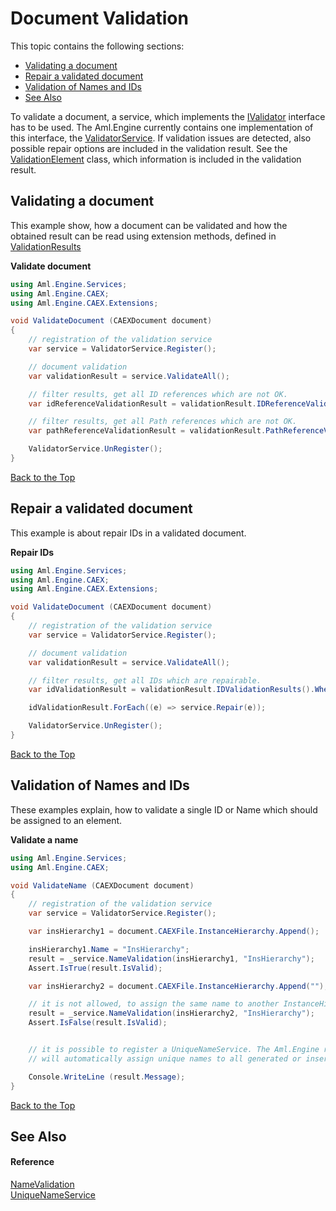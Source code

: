 # Document Validation

This topic contains the following sections:
<ul>
<li><a href="#validating-a-document">Validating a document</a></li>
<li><a href="#repair-a-validated-document">Repair a validated document</a></li>    
<li><a href="#validation-of-names-and-ids">Validation of Names and IDs</a></li>
<li><a href="#see-also">See Also</a></li>
</ul>

To validate a document, a service, which implements the
[IValidator](../Documentation/Aml.Engine.Services.Interfaces/IValidator_1/README.md)
interface has to be used. The Aml.Engine currently contains one implementation of this interface, 
the [ValidatorService](../Documentation/Aml.Engine.Services/ValidatorService/README.md). 
If validation issues are detected, also possible repair options are included in the validation result. See 
the [ValidationElement](../Documentation/Aml.Engine.Services/ValidationElement/README.md) 
class, which information is included in the validation result.

## Validating a document

This example show, how a document can be validated and how the obtained result can be read using extension methods, defined in
[ValidationResults](../Documentation/Aml.Engine.Services/ValidationResults/README.md)

**Validate document**<br />
``` C#
using Aml.Engine.Services;
using Aml.Engine.CAEX;
using Aml.Engine.CAEX.Extensions;

void ValidateDocument (CAEXDocument document)
{
    // registration of the validation service
    var service = ValidatorService.Register();

    // document validation
    var validationResult = service.ValidateAll();

    // filter results, get all ID references which are not OK.
    var idReferenceValidationResult = validationResult.IDReferenceValidationResults();

    // filter results, get all Path references which are not OK.
    var pathReferenceValidationResult = validationResult.PathReferenceValidationResults();

    ValidatorService.UnRegister();
}
```

[Back to the Top](#Document-Validation)

## Repair a validated document

This example is about repair IDs in a validated document.


**Repair IDs**<br />
``` C#
using Aml.Engine.Services;
using Aml.Engine.CAEX;
using Aml.Engine.CAEX.Extensions;

void ValidateDocument (CAEXDocument document)
{
    // registration of the validation service
    var service = ValidatorService.Register();

    // document validation
    var validationResult = service.ValidateAll();

    // filter results, get all IDs which are repairable.
    var idValidationResult = validationResult.IDValidationResults().Where(v => v.AvailableRepairOptions != RepairTypeEnum.None).ToList();

    idValidationResult.ForEach((e) => service.Repair(e));

    ValidatorService.UnRegister();
}
```

[Back to the Top](#Document-Validation)

## Validation of Names and IDs

These examples explain, how to validate a single ID or Name which should be assigned to an element.

**Validate a name**<br />
``` C#
using Aml.Engine.Services;
using Aml.Engine.CAEX;

void ValidateName (CAEXDocument document)
{
    // registration of the validation service
    var service = ValidatorService.Register();

    var insHierarchy1 = document.CAEXFile.InstanceHierarchy.Append();

    insHierarchy1.Name = "InsHierarchy";
    result = _service.NameValidation(insHierarchy1, "InsHierarchy");
    Assert.IsTrue(result.IsValid);

    var insHierarchy2 = document.CAEXFile.InstanceHierarchy.Append("");

    // it is not allowed, to assign the same name to another InstanceHierarchy
    result = _service.NameValidation(insHierarchy2, "InsHierarchy");
    Assert.IsFalse(result.IsValid);


    // it is possible to register a UniqueNameService. The Aml.Engine recognizes, if such a service is present and
    // will automatically assign unique names to all generated or inserted objects.

    Console.WriteLine (result.Message);
}
```

[Back to the Top](#Document-Validation)


## See Also

#### Reference
<a href="M_Aml_Engine_Services_ValidatorService_NameValidation">NameValidation</a><br /><a href="T_Aml_Engine_Services_UniqueNameService">UniqueNameService</a><br />
